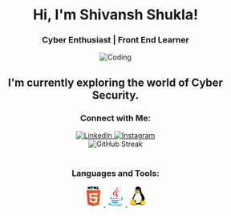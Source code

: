<div align="center">
    <h1>Hi, I'm Shivansh Shukla!</h1>
    <h3>Cyber Enthusiast | Front End Learner</h3>
    <img src="https://media.giphy.com/media/bGgsc5mWoryfgKBx1u/giphy.gif" alt="Coding" width="400">
</div>

<h2 align="center">
    I'm currently exploring the world of Cyber Security.
</h2>

<div align="center">
    <h3>Connect with Me:</h3>
    <a href="https://www.linkedin.com/in/shivansh-shukla-671947222/" target="_blank">
        <img src="https://raw.githubusercontent.com/rahuldkjain/github-profile-readme-generator/master/src/images/icons/Social/linked-in-alt.svg" alt="LinkedIn" height="30" width="40">
    </a>
    <a href="https://www.instagram.com/_.vasu2004._/" target="_blank">
        <img src="https://raw.githubusercontent.com/rahuldkjain/github-profile-readme-generator/master/src/images/icons/Social/instagram.svg" alt="Instagram" height="30" width="40">
    </a>
</div>

<div align="center">
    <img src="https://streak-stats.demolab.com/?user=Vasu004" alt="GitHub Streak" style="max-width: 100%;">
</div>

<br>

<div align="center">
    <h3>Languages and Tools:</h3>
    <a href="https://www.w3.org/html/" target="_blank">
        <img src="https://raw.githubusercontent.com/devicons/devicon/master/icons/html5/html5-original-wordmark.svg" alt="HTML5" width="40" height="40">
    </a>
    <a href="https://www.java.com" target="_blank">
        <img src="https://raw.githubusercontent.com/devicons/devicon/master/icons/java/java-original.svg" alt="Java" width="40" height="40">
    </a>
    <a href="https://www.linux.org/" target="_blank">
        <img src="https://raw.githubusercontent.com/devicons/devicon/master/icons/linux/linux-original.svg" alt="Linux" width="40" height="40">
    </a>
</div>
